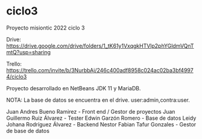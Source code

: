 # ciclo3
Proyecto misiontic 2022 ciclo 3 

Drive: https://drive.google.com/drive/folders/1_tK61y1VxqgkHTVlp2phYGldmVQnTmtQ?usp=sharing

Trello: https://trello.com/invite/b/3NurbbAj/246c400adf8958c024ac02ba3bf49974/ciclo3

Proyecto desarrollado en NetBeans JDK 11 y MariaDB.

NOTA: La base de datos se encuentra en el drive. user:admin,contra:user.


Juan Andres Bueno Ramirez - Front end / Gestor de proyectos
Juan Guillermo Ruiz Álvarez - Tester
Edwin Garzón Romero - Base de datos
Leidy Johana Rodríguez Álvarez - Backend
Nestor Fabian Tafur Gonzales - Gestor de base de datos
